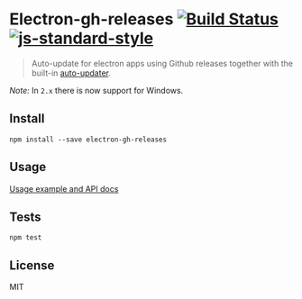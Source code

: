 # Electron-gh-releases [![Build Status](https://travis-ci.org/jenslind/electron-gh-releases.svg?branch=master)](https://travis-ci.org/jenslind/electron-gh-releases) [![js-standard-style](https://img.shields.io/badge/code%20style-standard-brightgreen.svg?style=flat)](https://github.com/feross/standard)
> Auto-update for electron apps using Github releases together with the built-in [auto-updater](https://github.com/atom/electron/blob/master/docs/api/auto-updater.md).

*Note:* In `2.x` there is now support for Windows.

## Install

```
npm install --save electron-gh-releases
```

## Usage

[Usage example and API docs](https://github.com/jenslind/electron-gh-releases/tree/master/docs/2.x)

## Tests

```
npm test
```

## License
MIT
